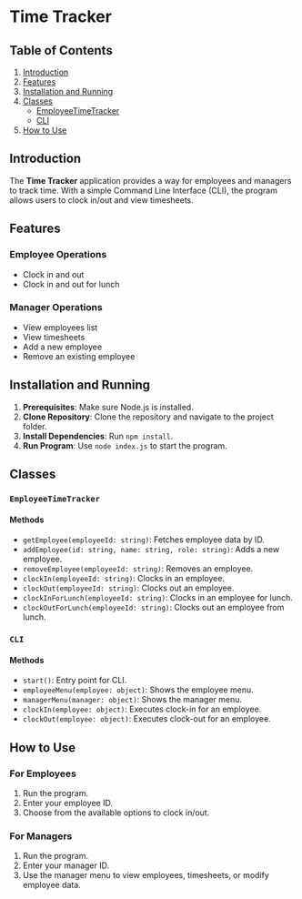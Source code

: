 # Time Tracker

## Table of Contents
1. [Introduction](#introduction)
2. [Features](#features)
3. [Installation and Running](#installation-and-running)
4. [Classes](#classes)
    - [EmployeeTimeTracker](#employeetimetracker)
    - [CLI](#cli)
5. [How to Use](#how-to-use)

## Introduction
The **Time Tracker** application provides a way for employees and managers to track time. With a simple Command Line Interface (CLI), the program allows users to clock in/out and view timesheets.

## Features

### Employee Operations
- Clock in and out
- Clock in and out for lunch

### Manager Operations
- View employees list
- View timesheets
- Add a new employee
- Remove an existing employee

## Installation and Running

1. **Prerequisites**: Make sure Node.js is installed.
2. **Clone Repository**: Clone the repository and navigate to the project folder.
3. **Install Dependencies**: Run `npm install`.
4. **Run Program**: Use `node index.js` to start the program.

## Classes

### `EmployeeTimeTracker`

#### Methods

- `getEmployee(employeeId: string)`: Fetches employee data by ID.
- `addEmployee(id: string, name: string, role: string)`: Adds a new employee.
- `removeEmployee(employeeId: string)`: Removes an employee.
- `clockIn(employeeId: string)`: Clocks in an employee.
- `clockOut(employeeId: string)`: Clocks out an employee.
- `clockInForLunch(employeeId: string)`: Clocks in an employee for lunch.
- `clockOutForLunch(employeeId: string)`: Clocks out an employee from lunch.

### `CLI`

#### Methods

- `start()`: Entry point for CLI.
- `employeeMenu(employee: object)`: Shows the employee menu.
- `managerMenu(manager: object)`: Shows the manager menu.
- `clockIn(employee: object)`: Executes clock-in for an employee.
- `clockOut(employee: object)`: Executes clock-out for an employee.

## How to Use

### For Employees
1. Run the program.
2. Enter your employee ID.
3. Choose from the available options to clock in/out.

### For Managers
1. Run the program.
2. Enter your manager ID.
3. Use the manager menu to view employees, timesheets, or modify employee data.
